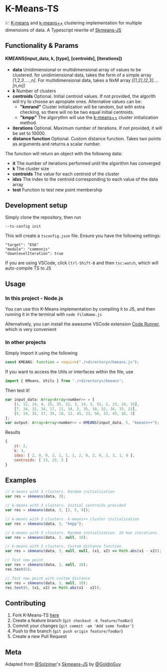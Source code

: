 # K-Means-TS

💹 [K-means](https://en.wikipedia.org/wiki/K-means_clustering) and [k-means++](https://en.wikipedia.org/wiki/K-means%2B%2B) clustering implementation for multiple dimensions of data. A Typescript rewrite of [Skmeans-JS](https://github.com/solzimer/skmeans#readme)

## Functionality & Params

#### KMEANS(input_data, k, [type], [centroids], [iterations])

- **data** Unidimiensional or multidimensional array of values to be clustered. for unidimiensional data, takes the form of a simple array _[1,2,3.....,n]_. For multidimensional data, takes a
  NxM array _[[1,2],[2,3]....[n,m]]_
- **k** Number of clusters
- **centroids** Optional. Initial centroid values. If not provided, the algorith will try to choose an apropiate ones. Alternative values can be:
  - **"kmrand"** Cluster initialization will be random, but with extra checking, so there will no be two equal initial centroids.
  - **"kmpp"** The algorythm will use the [k-means++](https://en.wikipedia.org/wiki/K-means%2B%2B) cluster initialization method.
- **iterations** Optional. Maximum number of iterations. If not provided, it will be set to 10000.
- **distance function** Optional. Custom distance function. Takes two points as arguments and returns a scalar number.

The function will return an object with the following data:

- **it** The number of iterations performed until the algorithm has converged
- **k** The cluster size
- **centroids** The value for each centroid of the cluster
- **idxs** The index to the centroid corresponding to each value of the data array
- **test** Function to test new point membership

## Development setup

Simply clone the repository, then run

```
--ts-config init
```

This will create a `tsconfig.json` file. Ensure you have the following settings:

```
"target": "ES6"
"module": "commonjs"
"downlevelIteration": true
```

If you are using VSCode, click `Ctrl-Shift-B` and then `tsc:watch`, which will auto-compile TS to JS

## Usage

### In this project - Node.js

You can use this K-Means implementation by compiling it to JS, and then running it in the terminal with `node FileName.js`

Alternatively, you can install the awesome VSCode extension [Code Runner](https://marketplace.visualstudio.com/items?itemName=formulahendry.code-runner), which is very convenient

### In other projects

Simply import it using the following

```typescript
const KMEANS: Function = require("./<directory>/kmeans.js");
```

If you want to access the Utils or interfaces within the file, use

```typescript
import { KMeans, Utils } from "./<directory>/kmeans";
```

Then test it!

```javascript
var input_data: Array<Array<number>> = [
	[1, 12, 14, 4, 25, 35, 22, 3, 14, 5, 51, 2, 23, 24, 15],
	[7, 34, 15, 34, 17, 11, 34, 2, 35, 18, 52, 34, 33, 21],
	[5, 19, 35, 17, 35, 18, 12, 45, 23, 56, 23, 45, 16, 3]
];
var output: Array<Array<number>> = KMEANS(input_data, 5, "kmeans++");
```

Results

```javascript
{
	it: 2,
	k: 3,
	idxs: [ 2, 0, 0, 2, 1, 1, 1, 2, 0, 2, 0, 2, 1, 1, 0 ],
	centroids: [ 13, 23, 3 ]
}
```

## Examples

```javascript
// k-means with 3 clusters. Random initialization
var res = skmeans(data, 3);

// k-means with 3 clusters. Initial centroids provided
var res = skmeans(data, 3, [1, 5, 9]);

// k-means with 3 clusters. k-means++ cluster initialization
var res = skmeans(data, 3, "kmpp");

// k-means with 3 clusters. Random initialization. 10 max iterations
var res = skmeans(data, 3, null, 10);

// k-means with 3 clusters. Custom distance function
var res = skmeans(data, 3, null, null, (x1, x2) => Math.abs(x1 - x2));

// Test new point
var res = skmeans(data, 3, null, 10);
res.test(6);

// Test new point with custom distance
var res = skmeans(data, 3, null, 10);
res.test(6, (x1, x2) => Math.abs(x1 - x2));
```

## Contributing

1. Fork K-Means-TS [here](https://github.com/GoldinGuy/K-Means-TS/fork)
2. Create a feature branch (`git checkout -b feature/fooBar`)
3. Commit your changes (`git commit -am 'Add some fooBar'`)
4. Push to the branch (`git push origin feature/fooBar`)
5. Create a new Pull Request

## Meta

Adapted from [@Solzimer](https://github.com/solzimer)'s [Skmeans-JS](https://github.com/solzimer/skmeans#readme) by [@GoldinGuy](https://github.com/GoldinGuy)

<!-- Distributed under the GNU AGPLv3 license. See [LICENSE](https://github.com/GoldinGuy/PearDrop/blob/master/LICENSE) for more information. -->
